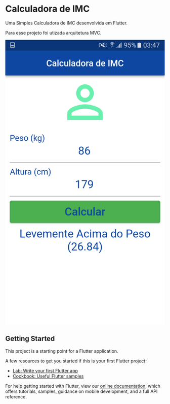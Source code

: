 # Calculadora de IMC

Uma Simples Calculadora de IMC desenvolvida em Flutter.

Para esse projeto foi utizada arquitetura MVC.



<p align="center">
<img src="https://github.com/ThiagoSantos-devthb/Calculadora-de-IMC/blob/main/Screenshot_20220301-034733.png"/>
</p>

## Getting Started

This project is a starting point for a Flutter application.

A few resources to get you started if this is your first Flutter project:

- [Lab: Write your first Flutter app](https://flutter.dev/docs/get-started/codelab)
- [Cookbook: Useful Flutter samples](https://flutter.dev/docs/cookbook)

For help getting started with Flutter, view our
[online documentation](https://flutter.dev/docs), which offers tutorials,
samples, guidance on mobile development, and a full API reference.

